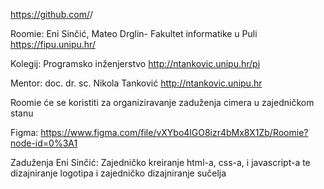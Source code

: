 https://github.com/<username>/<project>

Roomie: Eni Sinčić, Mateo Drglin-
Fakultet informatike u Puli
https://fipu.unipu.hr/

Kolegij: Programsko inženjerstvo
http://ntankovic.unipu.hr/pi

Mentor: doc. dr. sc. Nikola Tanković
http://ntankovic.unipu.hr

Roomie će se koristiti za organiziravanje zaduženja cimera u zajedničkom stanu
  
Figma: https://www.figma.com/file/vXYbo4lGO8izr4bMx8X1Zb/Roomie?node-id=0%3A1

Zaduženja Eni Sinčić: Zajedničko kreiranje html-a, css-a, i javascript-a te dizajniranje logotipa i zajedničko dizajniranje sučelja
